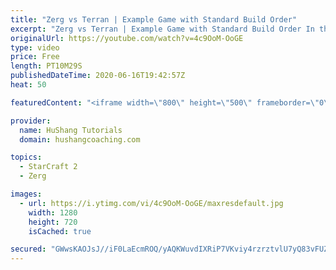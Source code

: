 ```yaml
---
title: "Zerg vs Terran | Example Game with Standard Build Order"
excerpt: "Zerg vs Terran | Example Game with Standard Build Order In this guide we learn how to defend early Terran attacks.  Coaching -------------------------------------------------------------------------- Interested in Starcraft lessons? Check out my website! I would love to help you improve and reach your"
originalUrl: https://youtube.com/watch?v=4c9OoM-OoGE
type: video
price: Free
length: PT10M29S
publishedDateTime: 2020-06-16T19:42:57Z
heat: 50

featuredContent: "<iframe width=\"800\" height=\"500\" frameborder=\"0\" src=\"https://www.youtube.com/embed/4c9OoM-OoGE\" allow=\"accelerometer; autoplay; encrypted-media; gyroscope; picture-in-picture\" allowfullscreen></iframe>"

provider:
  name: HuShang Tutorials
  domain: hushangcoaching.com

topics:
  - StarCraft 2
  - Zerg

images:
  - url: https://i.ytimg.com/vi/4c9OoM-OoGE/maxresdefault.jpg
    width: 1280
    height: 720
    isCached: true

secured: "GWwsKAOJsJ//iF0LaEcmROQ/yAQKWuvdIXRiP7VKviy4rzrztvlU7yQ83vFUZ0Scl55L7BtXW5lxWzeD/v9yxE49758EPeFlVoK+OXWrzBSBNno9yHaZWMVSsZCBEB04TybXK7t2qrOIeUhUZX5HSD7n1AtFKQstL74olAUXvXIEJgZ4u0bVpwMUL5fr+jNRaoCKb83BeFL849Hnq/N4Eh6e5QBE5gRvNlTsLWahBeoKjKxL1ewH5H8ypXwH+eizH1JiclObQVkrtK7veDqZGjOIiX70luKJ+oCYVDjBddWZp1oYO5IgfQleA6xVGOqL1eKreM5DUa+szQyUriEY3qpALMdagxlkigpBrcUtSj4jL2FM1NLdBrlLLeyKo0hPxgL0o1oYcmRJJm03HbCXELBa3CPgUsstMx0eWHibMBM=;34+SaR2do4OqXko1imCevw=="
---
```


